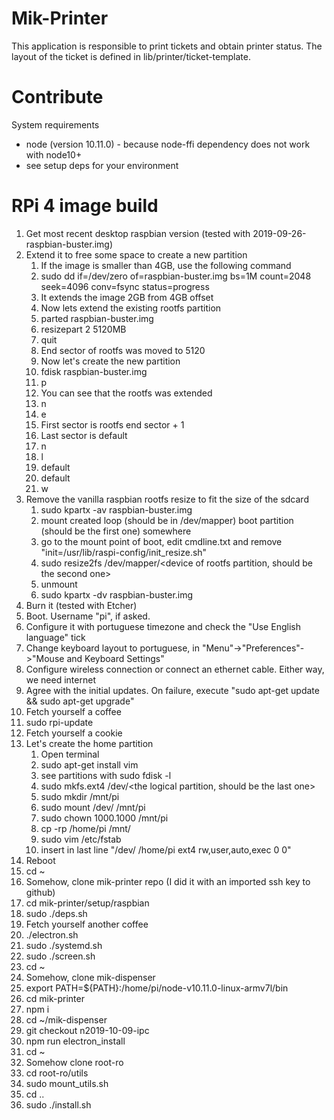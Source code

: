 # Mik-Printer
This application is responsible to print tickets and obtain printer status.
The layout of the ticket is defined in lib/printer/ticket-template.


# Contribute
System requirements
 - node (version 10.11.0) - because node-ffi dependency does not work with node10+
 - see setup deps for your environment

# RPi 4 image build
1. Get most recent desktop raspbian version (tested with 2019-09-26-raspbian-buster.img)
1. Extend it to free some space to create a new partition
    1. If the image is smaller than 4GB, use the following command
    1. sudo dd if=/dev/zero of=raspbian-buster.img bs=1M count=2048 seek=4096 conv=fsync status=progress
    1. It extends the image 2GB from 4GB offset
    1. Now lets extend the existing rootfs partition
    1. parted raspbian-buster.img
    1. resizepart 2 5120MB
    1. quit
    1. End sector of rootfs was moved to 5120
    1. Now let's create the new partition
    1. fdisk raspbian-buster.img
    1. p
    1. You can see that the rootfs was extended
    1. n
    1. e
    1. First sector is rootfs end sector + 1
    1. Last sector is default
    1. n
    1. l
    1. default
    1. default
    1. w
1. Remove the vanilla raspbian rootfs resize to fit the size of the sdcard
    1. sudo kpartx -av raspbian-buster.img
    1. mount created loop (should be in /dev/mapper) boot partition (should be the first one) somewhere
    1. go to the mount point of boot, edit cmdline.txt and remove "init=/usr/lib/raspi-config/init_resize.sh"
    1. sudo resize2fs /dev/mapper/<device of rootfs partition, should be the second one>
    1. unmount
    1. sudo kpartx -dv raspbian-buster.img
1. Burn it (tested with Etcher)
1. Boot. Username "pi", if asked.
1. Configure it with portuguese timezone and check the "Use English language" tick
1. Change keyboard layout to portuguese, in "Menu"->"Preferences"->"Mouse and Keyboard Settings"
1. Configure wireless connection or connect an ethernet cable. Either way, we need internet
1. Agree with the initial updates. On failure, execute "sudo apt-get update && sudo apt-get upgrade"
1. Fetch yourself a coffee
1. sudo rpi-update
1. Fetch yourself a cookie
1. Let's create the home partition
    1. Open terminal
    1. sudo apt-get install vim
    1. see partitions with sudo fdisk -l
    1. sudo mkfs.ext4 /dev/<the logical partition, should be the last one>
    1. sudo mkdir /mnt/pi
    1. sudo mount /dev/<the logical partition> /mnt/pi
    1. sudo chown 1000.1000 /mnt/pi
    1. cp -rp /home/pi /mnt/
    1. sudo vim /etc/fstab
    1. insert in last line "/dev/<the logical partition> /home/pi ext4    rw,user,auto,exec 0       0"
1. Reboot
1. cd ~
1. Somehow, clone mik-printer repo (I did it with an imported ssh key to github)
1. cd mik-printer/setup/raspbian
1. sudo ./deps.sh
1. Fetch yourself another coffee
1. ./electron.sh
1. sudo ./systemd.sh
1. sudo ./screen.sh
1. cd ~
1. Somehow, clone mik-dispenser
1. export PATH=${PATH}:/home/pi/node-v10.11.0-linux-armv7l/bin
1. cd mik-printer
1. npm i
1. cd ~/mik-dispenser
1. git checkout n2019-10-09-ipc
1. npm run electron_install
1. cd ~
1. Somehow clone root-ro
1. cd root-ro/utils
1. sudo mount_utils.sh
1. cd ..
1. sudo ./install.sh